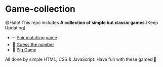 # Game-collection

😆Halo!
This repo includes **A collection of simple but classic games**.(Keep Updating)

- 🃏 [Pair matching game](https://angela454910.github.io/Memory-Game/)
- 🔢 [Guess the number](https://angela454910.github.io/Guess-The-Number/)
- 🎲 [Pig Game](https://angela454910.github.io/Pig-Game/)

All done by simple HTML, CSS & JavaScript.
Have fun with these games!🤗
